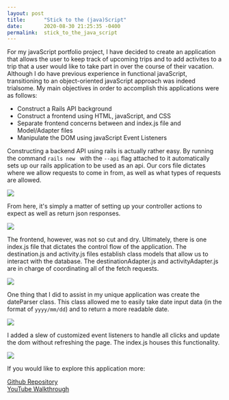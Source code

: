 ```yaml
---
layout: post
title:      "Stick to the (java)Script"
date:       2020-08-30 21:25:35 -0400
permalink:  stick_to_the_java_script
---
```


For my javaScript portfolio project, I have decided to create an application that allows the user to keep track of upcoming trips and to add activites to a trip that a user would like to take part in over the course of their vacation. Although I do have previous experience in functional javaScript, transitioning to an object-oriented javaScript approach was indeed trialsome. My main objectives in order to accomplish this applications were as follows:

* Construct a Rails API background
* Construct a frontend using HTML, javaScript, and CSS
* Separate frontend concerns between and index.js file and Model/Adapter files
* Manipulate the DOM using javaScript Event Listeners

Constructing a backend API using rails is actually rather easy. By running the command `rails new ` with the `--api` flag attached to it automatically sets up our rails application to be used as an api. Our cors file dictates where we allow requests to come in from, as well as what types of requests are allowed.

![](https://i.imgur.com/C72E7GC.png)

From here, it's simply a matter of setting up your controller actions to expect as well as return json responses.

![](https://i.imgur.com/N8ZFDJg.png)

The frontend, however, was not so cut and dry. Ultimately, there is one index.js file that dictates the control flow of the application. The destination.js and activity.js files establish class models that allow us to interact with the database. The destinationAdapter.js and activityAdapter.js are in charge of coordinating all of the fetch requests.

![](https://i.imgur.com/mJcJU9p.png)


One thing that I did to assist in my unique application was create the dateParser class. This class allowed me to easily take date input data (in the format of `yyyy/mm/dd`) and to return a more readable date. 

![](https://i.imgur.com/F3EJ9B8.png)

I added a slew of customized event listeners to handle all clicks and update the dom without refreshing the page. The index.js houses this functionality.

![](https://i.imgur.com/9OD61Fg.png)

If you would like to explore this application more:

[Github Repository](https://github.com/kamrinkennedy/backend-travel-mapper)
<br>
[YouTube Walkthrough](https://youtu.be/yx21fWsE1TE)


